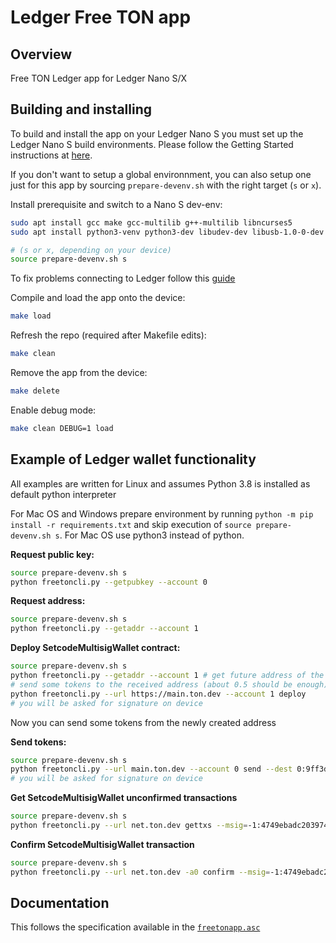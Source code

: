 # Ledger Free TON app

## Overview
Free TON Ledger app for Ledger Nano S/X

## Building and installing
To build and install the app on your Ledger Nano S you must set up the Ledger Nano S build environments. Please follow the Getting Started instructions at [here](https://ledger.readthedocs.io/en/latest/userspace/getting_started.html).

If you don't want to setup a global environnment, you can also setup one just for this app by sourcing `prepare-devenv.sh` with the right target (`s` or `x`).

Install prerequisite and switch to a Nano S dev-env:

```bash
sudo apt install gcc make gcc-multilib g++-multilib libncurses5
sudo apt install python3-venv python3-dev libudev-dev libusb-1.0-0-dev

# (s or x, depending on your device)
source prepare-devenv.sh s 
```

To fix problems connecting to Ledger follow this [guide](https://support.ledger.com/hc/en-us/articles/115005165269-Fix-connection-issues)

Compile and load the app onto the device:
```bash
make load
```

Refresh the repo (required after Makefile edits):
```bash
make clean
```

Remove the app from the device:
```bash
make delete
```

Enable debug mode:
```bash
make clean DEBUG=1 load
```

## Example of Ledger wallet functionality

All examples are written for Linux and assumes Python 3.8 is installed as default python interpreter

For Mac OS and Windows prepare environment by running `python -m pip install -r requirements.txt` and skip execution of `source prepare-devenv.sh s`. For Mac OS use python3 instead of python.

**Request public key:**
```bash
source prepare-devenv.sh s
python freetoncli.py --getpubkey --account 0
```

**Request address:**
```bash
source prepare-devenv.sh s
python freetoncli.py --getaddr --account 1
```

**Deploy SetcodeMultisigWallet contract:**

```bash
source prepare-devenv.sh s
python freetoncli.py --getaddr --account 1 # get future address of the contract
# send some tokens to the received address (about 0.5 should be enough)
python freetoncli.py --url https://main.ton.dev --account 1 deploy
# you will be asked for signature on device
```
Now you can send some tokens from the newly created address

**Send tokens:**

```bash
source prepare-devenv.sh s
python freetoncli.py --url main.ton.dev --account 0 send --dest 0:9ff3d2dea4bb74f6cf55d4ff7186bc6b6bb1f3c57338a7ffcb57528b35ddc4af --value 111111111111
# you will be asked for signature on device
```

**Get SetcodeMultisigWallet unconfirmed transactions**

```bash
source prepare-devenv.sh s
python freetoncli.py --url net.ton.dev gettxs --msig=-1:4749ebadc203974c5ec61b557be5aefce2c60a344563c54f756a2cc89febd589
```

**Confirm SetcodeMultisigWallet transaction**

```bash
source prepare-devenv.sh s
python freetoncli.py --url net.ton.dev -a0 confirm --msig=-1:4749ebadc203974c5ec61b557be5aefce2c60a344563c54f756a2cc89febd589 --id 0x5fdc9d9edfc85781
```

## Documentation
This follows the specification available in the [`freetonapp.asc`](https://github.com/play-ton/ledger-app-freeton/blob/master/doc/freetonapp.asc)
